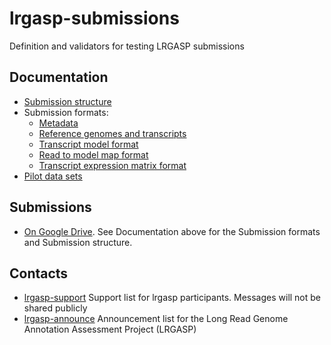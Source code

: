 # lrgasp-submissions
Definition and validators for testing LRGASP submissions

## Documentation
- [Submission structure](docs/submission.md)
- Submission formats:
  - [Metadata](docs/metadata.md)
  - [Reference genomes and transcripts](docs/reference-genomes.md)
  - [Transcript model format](docs/model-format.md)
  - [Read to model map format](docs/read_model_map_format.md)
  - [Transcript expression matrix format](docs/expression_matrix_format.md)
- [Pilot data sets](docs/pilot-data.md)

## Submissions
- [On Google Drive](https://drive.google.com/drive/u/0/folders/0AML19cSc1WYeUk9PVA). See Documentation above for the Submission formats and Submission structure.

## Contacts
- [lrgasp-support](mailto:lrgasp-support-group@ucsc.edu)
Support list for lrgasp participants. Messages will not be shared publicly
- [lrgasp-announce](mailto:lrgasp-announce-group@ucsc.edu)
Announcement list for the Long Read Genome Annotation Assessment Project (LRGASP)


